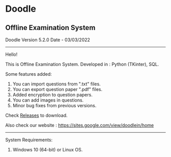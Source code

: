 <h1>Doodle</h1>
<h2>Offline Examination System</h2>

Doodle Version 5.2.0
Date - 03/03/2022

---------------------------------------------------------------------------------------------------------------------------
Hello!

This is Offline Examination System.
Developed in : Python (TKinter), SQL.

Some features added:
1. You can import questions from ".txt" files.
2. You can export question paper ".pdf" files.
3. Added encryption to question papers.
4. You can add images in questions.
5. Minor bug fixes from previous versions.

Check <a href="https://github.com/NotShrirang/Doodle/releases/tag/v5.2.0">Releases</a> to download.

Also check our website : <a href="https://sites.google.com/view/doodlein/home">https://sites.google.com/view/doodlein/home</a>

---------------------------------------------------------------------------------------------------------------------------

System Requirements:
1. Windows 10 (64-bit) or Linux OS.

